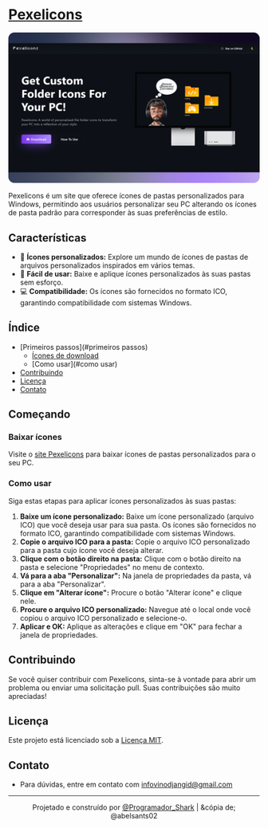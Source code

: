 # <a href="https://abel.github.io/Pexelicons" target="_blank">Pexelicons</a>

![Logotipo Pexelicons](assets/images/Websitescreenshot.png)

Pexelicons é um site que oferece ícones de pastas personalizados para Windows, permitindo aos usuários personalizar seu PC alterando os ícones de pasta padrão para corresponder às suas preferências de estilo.

## Características

- 🎨 **Ícones personalizados:** Explore um mundo de ícones de pastas de arquivos personalizados inspirados em vários temas.
- 🚀 **Fácil de usar:** Baixe e aplique ícones personalizados às suas pastas sem esforço.
- 💻 **Compatibilidade:** Os ícones são fornecidos no formato ICO, garantindo compatibilidade com sistemas Windows.

## Índice

- [Primeiros passos](#primeiros passos)
  - [Ícones de download](#download-icons)
  - [Como usar](#como usar)
- [Contribuindo](#contribuindo)
- [Licença](#licença)
- [Contato](#contato)

## Começando

### Baixar ícones

Visite o [site Pexelicons](https://.github.io/Pexelicons) para baixar ícones de pastas personalizados para o seu PC.

### Como usar

Siga estas etapas para aplicar ícones personalizados às suas pastas:

1. **Baixe um ícone personalizado:** Baixe um ícone personalizado (arquivo ICO) que você deseja usar para sua pasta. Os ícones são fornecidos no formato ICO, garantindo compatibilidade com sistemas Windows.
2. **Copie o arquivo ICO para a pasta:** Copie o arquivo ICO personalizado para a pasta cujo ícone você deseja alterar.
3. **Clique com o botão direito na pasta:** Clique com o botão direito na pasta e selecione "Propriedades" no menu de contexto.
4. **Vá para a aba "Personalizar":** Na janela de propriedades da pasta, vá para a aba "Personalizar".
5. **Clique em "Alterar ícone":** Procure o botão "Alterar ícone" e clique nele.
6. **Procure o arquivo ICO personalizado:** Navegue até o local onde você copiou o arquivo ICO personalizado e selecione-o.
7. **Aplicar e OK:** Aplique as alterações e clique em "OK" para fechar a janela de propriedades.

## Contribuindo

Se você quiser contribuir com Pexelicons, sinta-se à vontade para abrir um problema ou enviar uma solicitação pull. Suas contribuições são muito apreciadas!

## Licença

Este projeto está licenciado sob a [Licença MIT](LICENSE).

## Contato

- Para dúvidas, entre em contato com infovinodjangid@gmail.com

---

<p align="center">Projetado e construído por <a href="https://github.com/">@Programador_Shark</a> | &cópia de; @abelsants02</p>